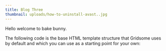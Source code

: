 ```yaml
---
title: Blog Three
thumbnail: uploads/how-to-uninstall-avast..jpg
---
```

Hello welcome to bake bunny.

The following code is the base HTML template structure that Gridsome uses by default and which you can use as a starting point for your own: